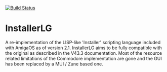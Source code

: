 [![Build Status](https://travis-ci.org/sodero/InstallerLG.svg?branch=master)](https://travis-ci.org/sodero/InstallerLG)

# InstallerLG

A re-implementation of the LISP-like 'Installer' scripting language included
with AmigaOS as of version 2.1. InstallerLG aims to be fully compatible with
the original as described in the V43.3 documentation. Most of the resource
related limitations of the Commodore implementation are gone and the GUI has
been replaced by a MUI / Zune based one.

